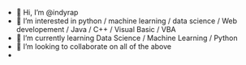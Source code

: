 - 👋 Hi, I’m @indyrap
- 👀 I’m interested in python / machine learning / data science / Web developement / Java / C++ / Visual Basic / VBA
- 🌱 I’m currently learning Data Science / Machine Learning / Python
- 💞️ I’m looking to collaborate on all of the above
- 

<!---
indyrap/indyrap is a ✨ special ✨ repository because its `README.md` (this file) appears on your GitHub profile.
You can click the Preview link to take a look at your changes.
--->
